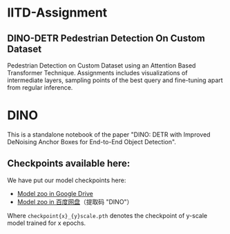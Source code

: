 # IITD-Assignment
## DINO-DETR Pedestrian Detection On Custom Dataset
Pedestrian Detection on Custom Dataset using an Attention Based Transformer Technique. Assignments includes visualizations of intermediate layers, sampling points of the best query and fine-tuning apart from regular inference.

# DINO
This is a standalone notebook of the paper "DINO: DETR with Improved DeNoising Anchor Boxes for End-to-End Object Detection".

## Checkpoints available here:


We have put our model checkpoints here:
- [Model zoo in Google Drive](https://drive.google.com/your-link-here)
- [Model zoo in 百度网盘](https://pan.baidu.com/your-link-here)（提取码 "DINO"）

Where `checkpoint{x}_{y}scale.pth` denotes the checkpoint of y-scale model trained for x epochs.

